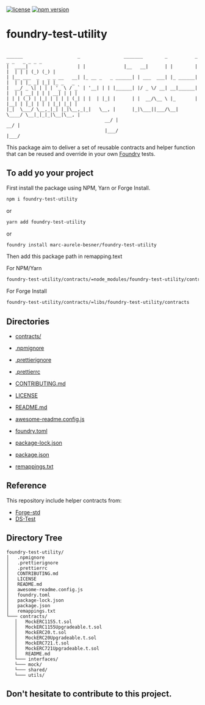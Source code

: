 [![license](https://img.shields.io/github/license/jamesisaac/react-native-background-task.svg)](https://opensource.org/licenses/MIT)
[![npm version](https://badge.fury.io/js/foundry-test-utility.svg)](https://badge.fury.io/js/foundry-test-utility)

# foundry-test-utility

```

______                    _                _______        _          _    _ _   _ _ _ _
|  ____|                  | |              |__   __|      | |        | |  | | | (_) (_) |
| |__ ___  _   _ _ __   __| |_ __ _   _ ______| | ___  ___| |_ ______| |  | | |_ _| |_| |_ _   _
|  __/ _ \| | | | '_ \ / _` | '__| | | |______| |/ _ \/ __| __|______| |  | | __| | | | __| | | |
| | | (_) | |_| | | | | (_| | |  | |_| |      | |  __/\__ \ |_       | |__| | |_| | | | |_| |_| |
|_|  \___/ \__,_|_| |_|\__,_|_|   \__, |      |_|\___||___/\__|       \____/ \__|_|_|_|\__|\__, |
                                    __/ |                                                    __/ |
                                    |___/                                                    |___/
```

This package aim to deliver a set of reusable contracts and helper function that can be reused and override in your own [Foundry](https://github.com/foundry-rs) tests.

## To add yo your project

First install the package using NPM, Yarn or Forge Install.

```bash
npm i foundry-test-utility
```

or

```bash
yarn add foundry-test-utility
```

or

```bash
foundry install marc-aurele-besner/foundry-test-utility
```

Then add this package path in remapping.text

For NPM/Yarn

```bash
foundry-test-utility/contracts/=node_modules/foundry-test-utility/contracts
```

For Forge Install

```bash
foundry-test-utility/contracts/=libs/foundry-test-utility/contracts

```

## Directories

-   [contracts/](./contracts/)

-   [.npmignore](./.npmignore)
-   [.prettierignore](./.prettierignore)
-   [.prettierrc](./.prettierrc)
-   [CONTRIBUTING.md](./CONTRIBUTING.md)
-   [LICENSE](./LICENSE)
-   [README.md](./README.md)
-   [awesome-readme.config.js](./awesome-readme.config.js)
-   [foundry.toml](./foundry.toml)
-   [package-lock.json](./package-lock.json)
-   [package.json](./package.json)
-   [remappings.txt](./remappings.txt)

## Reference

This repository include helper contracts from:

-   [Forge-std](https://github.com/foundry-rs/forge-std)
-   [DS-Test](https://github.com/dapphub/ds-test)

## Directory Tree

```
foundry-test-utility/
│   .npmignore
│   .prettierignore
│   .prettierrc
│   CONTRIBUTING.md
│   LICENSE
│   README.md
│   awesome-readme.config.js
│   foundry.toml
│   package-lock.json
│   package.json
│   remappings.txt
└─── contracts/
   │   MockERC1155.t.sol
   │   MockERC1155Upgradeable.t.sol
   │   MockERC20.t.sol
   │   MockERC20Upgradeable.t.sol
   │   MockERC721.t.sol
   │   MockERC721Upgradeable.t.sol
   │   README.md
   └─── interfaces/
   └─── mock/
   └─── shared/
   └─── utils/
```

## Don't hesitate to contribute to this project.
